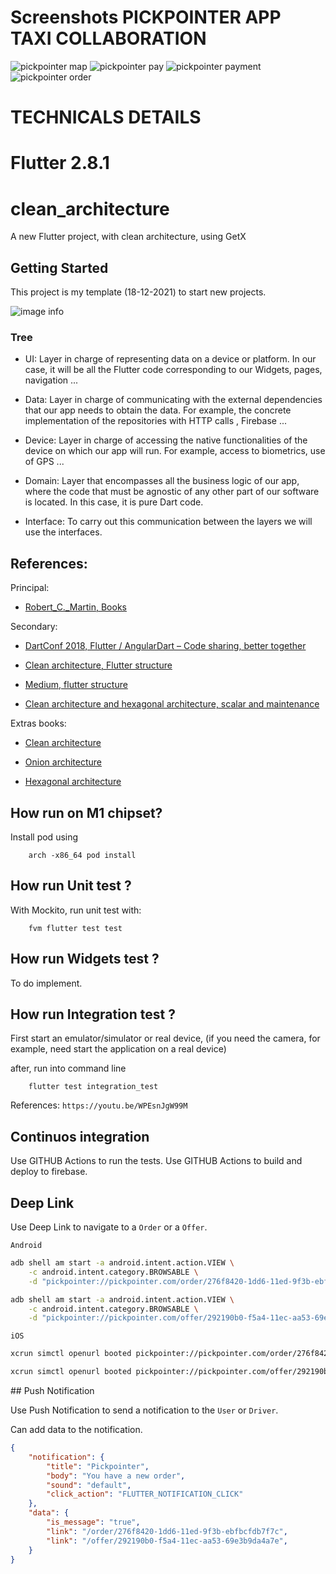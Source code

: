 # Screenshots PICKPOINTER APP TAXI COLLABORATION
![pickpointer map](./resources/pickpointer.map.png)
![pickpointer pay](./resources/pay.modal.png)
![pickpointer payment](./resources/pay.route.png)
![pickpointer order](./resources/order.page.png)

# TECHNICALS DETAILS
# Flutter 2.8.1

# clean_architecture

A new Flutter project, with clean architecture, using GetX

## Getting Started

This project is my template (18-12-2021) to start new projects.

![image info](./resources/clean_architecture.png)

### Tree

- UI: Layer in charge of representing data on a device or platform. In our case, it will be all the Flutter code corresponding to our Widgets, pages, navigation ...

- Data: Layer in charge of communicating with the external dependencies that our app needs to obtain the data. For example, the concrete implementation of the repositories with HTTP calls , Firebase ...

- Device: Layer in charge of accessing the native functionalities of the device on which our app will run. For example, access to biometrics, use of GPS ...

- Domain: Layer that encompasses all the business logic of our app, where the code that must be agnostic of any other part of our software is located. In this case, it is pure Dart code.

- Interface: To carry out this communication between the layers we will use the interfaces.

## References:

Principal:
- [Robert_C._Martin, Books](https://en.wikipedia.org/wiki/Robert_C._Martin)

Secondary:
- [DartConf 2018, Flutter / AngularDart – Code sharing, better together](https://www.youtube.com/watch?v=PLHln7wHgPE&t=1379s)

- [Clean architecture, Flutter structure](https://www.youtube.com/watch?v=iiXAoP9ZRUs)

- [Medium, flutter structure](https://alfredobs97.medium.com/clean-architecture-en-flutter-ee028a6379a5)

- [Clean architecture and hexagonal architecture, scalar and maintenance](https://www.youtube.com/watch?v=y3MWfPDmVqo)

Extras books:

- [Clean architecture](https://blog.cleancoder.com/uncle-bob/2012/08/13/the-clean-architecture.html)

- [Onion architecture](https://jeffreypalermo.com/2008/07/the-onion-architecture-part-1/)

- [Hexagonal architecture](https://alfredobs97.medium.com/clean-architecture-en-flutter-ee028a6379a5#:~:text=Hexagonal%20Architecture)

## How run on M1 chipset?

Install pod using

```
    arch -x86_64 pod install
```


## How run Unit test ?

With Mockito, run unit test with:

```
    fvm flutter test test
```

## How run Widgets test ?
To do implement.

## How run Integration test ?

First start an emulator/simulator or real device, (if you need the camera, for example, need start the application on a real device)

after, run into command line

```
    flutter test integration_test
```

References: `https://youtu.be/WPEsnJgW99M`

## Continuos integration

Use GITHUB Actions to run the tests.
Use GITHUB Actions to build and deploy to firebase.

## Deep Link

Use Deep Link to navigate to a `Order` or a `Offer`.

`Android`

```zsh
adb shell am start -a android.intent.action.VIEW \
    -c android.intent.category.BROWSABLE \
    -d "pickpointer://pickpointer.com/order/276f8420-1dd6-11ed-9f3b-ebfbcfdb7f7c"
```

```zsh
adb shell am start -a android.intent.action.VIEW \
    -c android.intent.category.BROWSABLE \
    -d "pickpointer://pickpointer.com/offer/292190b0-f5a4-11ec-aa53-69e3b9da4a7e"
```

`iOS`

```zsh
xcrun simctl openurl booted pickpointer://pickpointer.com/order/276f8420-1dd6-11ed-9f3b-ebfbcfdb7f7c
```

```zsh
xcrun simctl openurl booted pickpointer://pickpointer.com/offer/292190b0-f5a4-11ec-aa53-69e3b9da4a7e
```

## Push Notification

Use Push Notification to send a notification to the `User` or `Driver`.

Can add data to the notification.

```json
{
    "notification": {
        "title": "Pickpointer",
        "body": "You have a new order",
        "sound": "default",
        "click_action": "FLUTTER_NOTIFICATION_CLICK"
    },
    "data": {
        "is_message": "true",
        "link": "/order/276f8420-1dd6-11ed-9f3b-ebfbcfdb7f7c",
        "link": "/offer/292190b0-f5a4-11ec-aa53-69e3b9da4a7e",
    }
}
```
